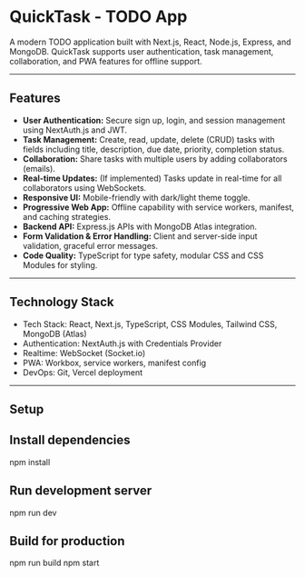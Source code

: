 # QuickTask - TODO App

A modern TODO application built with Next.js, React, Node.js, Express, and MongoDB. QuickTask supports user authentication, task management, collaboration, and PWA features for offline support.

---

## Features

- **User Authentication:** Secure sign up, login, and session management using NextAuth.js and JWT.
- **Task Management:** Create, read, update, delete (CRUD) tasks with fields including title, description, due date, priority, completion status.
- **Collaboration:** Share tasks with multiple users by adding collaborators (emails).
- **Real-time Updates:** (If implemented) Tasks update in real-time for all collaborators using WebSockets.
- **Responsive UI:** Mobile-friendly with dark/light theme toggle.
- **Progressive Web App:** Offline capability with service workers, manifest, and caching strategies.
- **Backend API:** Express.js APIs with MongoDB Atlas integration.
- **Form Validation & Error Handling:** Client and server-side input validation, graceful error messages.
- **Code Quality:** TypeScript for type safety, modular CSS and CSS Modules for styling.

---

## Technology Stack

- Tech Stack: React, Next.js, TypeScript, CSS Modules, Tailwind CSS, MongoDB (Atlas)
- Authentication: NextAuth.js with Credentials Provider
- Realtime: WebSocket (Socket.io) 
- PWA: Workbox, service workers, manifest config
- DevOps: Git, Vercel deployment

---

## Setup

## Install dependencies
npm install

## Run development server
npm run dev

## Build for production
npm run build
npm start
